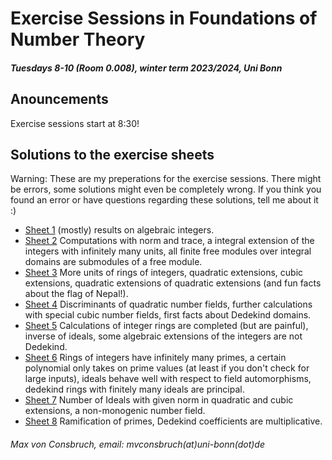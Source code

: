 # Exercise Sessions in Foundations of Number Theory
##### Tuesdays 8-10 (Room 0.008), winter term 2023/2024, Uni Bonn

## Anouncements
Exercise sessions start at 8:30!


## Solutions to the exercise sheets
Warning: These are my preperations for the exercise sessions. There might be errors, some solutions might even be completely wrong. If you think you found an error or have questions regarding these solutions, tell me about it :)

* [Sheet 1](Sheet01/Sheet01.pdf) (mostly) results on algebraic integers.
* [Sheet 2](Sheet02/Sheet02.pdf) Computations with norm and trace, a integral extension of the integers with infinitely many units, all finite free modules over integral domains are submodules of a free module.
* [Sheet 3](Sheet03/Sheet03.pdf) More units of rings of integers, quadratic extensions, cubic extensions, quadratic extensions of quadratic extensions (and fun facts about the flag of Nepal!).
* [Sheet 4](Sheet04/Sheet04.pdf) Discriminants of quadratic number fields, further calculations with special cubic number fields, first facts about Dedekind domains.
* [Sheet 5](Sheet05/Sheet05.pdf) Calculations of integer rings are completed (but are painful), inverse of ideals, some algebraic extensions of the integers are not Dedekind.
* [Sheet 6](Sheet06/Sheet06.pdf) Rings of integers have infinitely many primes, 
a certain polynomial only takes on prime values (at least if you don't check for large inputs), ideals behave well with respect to field automorphisms, dedekind rings with finitely many ideals are principal.
* [Sheet 7](Sheet07/Sheet07.pdf) Number of Ideals with given norm in quadratic
and cubic extensions, a non-monogenic number field.
* [Sheet 8](Sheet08/Sheet08.pdf) Ramification of primes, Dedekind coefficients are multiplicative.

###### Max von Consbruch, email: mvconsbruch(at)uni-bonn(dot)de
